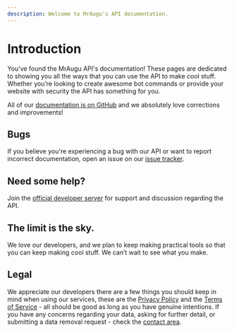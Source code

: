 ```yaml
---
description: Welcome to MrAugu's API documentation.
---
```


# Introduction

You’ve found the MrAugu API's documentation! These pages are dedicated to showing you all the ways that you can use the API to make cool stuff. Whether you’re looking to create awesome bot commands or provide your website with security the API has something for you.

 All of our [documentation is on GitHub](https://github.com/MrAugu/api-docs) and we absolutely love corrections and improvements!

## Bugs

If you believe you're experiencing a bug with our API or want to report incorrect documentation, open an issue on our [issue tracker](https://github.com/MrAugu/api-docs/issues).

## Need some help?

 Join the [official developer server](https://discord.gg/rk7cVyk) for support and discussion regarding the API.

## The limit is the sky.

We love our developers, and we plan to keep making practical tools so that you can keep making cool stuff. We can’t wait to see what you make.

## Legal

We appreciate our developers there are a few things you should keep in mind when using our services, these are the [Privacy Policy](legal/privacy-policy.md) and the [Terms of Service](legal/terms-of-use.md) - all should be good as long as you have genuine intentions. If you have any concerns regarding your data, asking for further detail, or submitting a data removal request - check the [contact area](legal/privacy-policy.md#contact).

